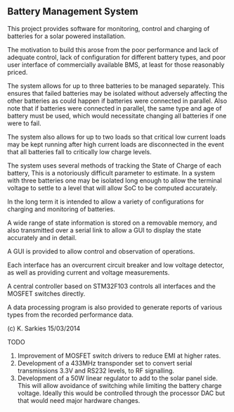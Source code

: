 Battery Management System
-------------------------

This project provides software for monitoring, control and charging of batteries
for a solar powered installation.

The motivation to build this arose from the poor performance and lack of
adequate control, lack of configuration for different battery types, and poor
user interface of commercially available BMS, at least for those reasonably
priced.

The system allows for up to three batteries to be managed separately. This
ensures that failed batteries may be isolated without adversely affecting the
other batteries as could happen if batteries were connected in parallel. Also
note that if batteries were connected in parallel, the same type and age of
battery must be used, which would necessitate changing all batteries if one were
to fail.

The system also allows for up to two loads so that critical low current loads
may be kept running after high current loads are disconnected in the event
that all batteries fall to critically low charge levels.

The system uses several methods of tracking the State of Charge of each battery,
This is a notoriously difficult parameter to estimate. In a system with three
batteries one may be isolated long enough to allow the terminal voltage to
settle to a level that will allow SoC to be computed accurately.

In the long term it is intended to allow a variety of configurations for
charging and monitoring of batteries.

A wide range of state information is stored on a removable memory, and also
transmitted over a serial link to allow a GUI to display the state accurately
and in detail.

A GUI is provided to allow control and observation of operations.

Each interface has an overcurrent circuit breaker and low voltage detector, as
well as providing current and voltage measurements.

A central controller based on STM32F103 controls all interfaces and the MOSFET
switches directly.

A data processing program is also provided to generate reports of various types
from the recorded performance data.

(c) K. Sarkies 15/03/2014

TODO

1. Improvement of MOSFET switch drivers to reduce EMI at higher rates.
2. Development of a 433MHz transponder set to convert serial transmissions 3.3V
   and RS232 levels, to RF signalling.
3. Development of a 50W linear regulator to add to the solar panel side. This
   will allow avoidance of switching while limiting the battery charge voltage.
   Ideally this would be controlled through the processor DAC but that would
   need major hardware changes.

